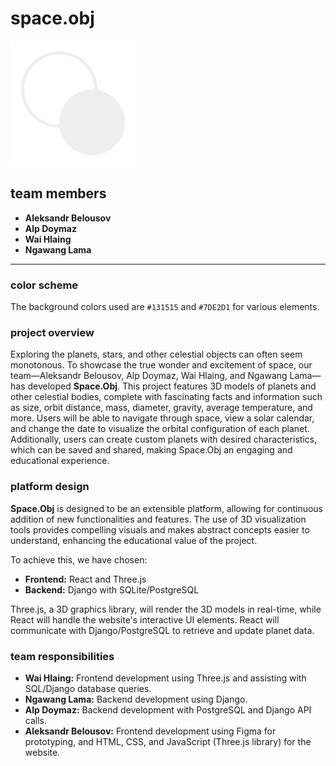 # space.obj

<img src="img/space obj.png" width=200 />

## team members
- **Aleksandr Belousov**
- **Alp Doymaz**
- **Wai Hlaing**
- **Ngawang Lama**

---

### color scheme
The background colors used are `#131515` and `#7DE2D1` for various elements.

### project overview
Exploring the planets, stars, and other celestial objects can often seem monotonous. To showcase the true wonder and excitement of space, our team—Aleksandr Belousov, Alp Doymaz, Wai Hlaing, and Ngawang Lama—has developed **Space.Obj**. This project features 3D models of planets and other celestial bodies, complete with fascinating facts and information such as size, orbit distance, mass, diameter, gravity, average temperature, and more. Users will be able to navigate through space, view a solar calendar, and change the date to visualize the orbital configuration of each planet. Additionally, users can create custom planets with desired characteristics, which can be saved and shared, making Space.Obj an engaging and educational experience.

### platform design
**Space.Obj** is designed to be an extensible platform, allowing for continuous addition of new functionalities and features. The use of 3D visualization tools provides compelling visuals and makes abstract concepts easier to understand, enhancing the educational value of the project. 

To achieve this, we have chosen:
- **Frontend:** React and Three.js
- **Backend:** Django with SQLite/PostgreSQL

Three.js, a 3D graphics library, will render the 3D models in real-time, while React will handle the website's interactive UI elements. React will communicate with Django/PostgreSQL to retrieve and update planet data.

### team responsibilities
- **Wai Hlaing:** Frontend development using Three.js and assisting with SQL/Django database queries.
- **Ngawang Lama:** Backend development using Django.
- **Alp Doymaz:** Backend development with PostgreSQL and Django API calls.
- **Aleksandr Belousov:** Frontend development using Figma for prototyping, and HTML, CSS, and JavaScript (Three.js library) for the website.